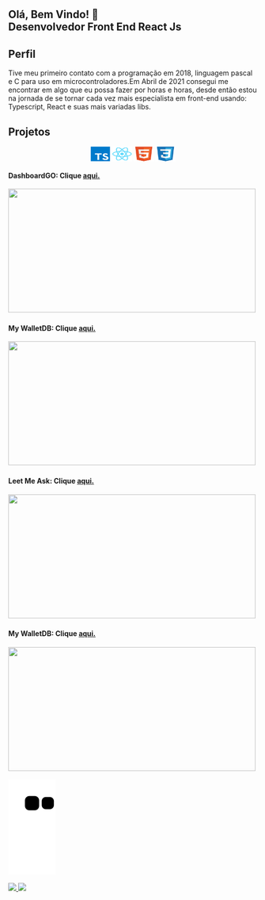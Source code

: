 ## Olá, Bem Vindo! 👋 <br/> Desenvolvedor Front End React Js
<h2>Perfil</h2>
<p>Tive meu primeiro contato com a programação em 2018, linguagem pascal e C para uso em microcontroladores.Em Abril de 2021 consegui me encontrar em algo que eu possa fazer por horas e horas, desde então estou na jornada de se tornar cada vez mais especialista em front-end usando: Typescript, React e suas mais variadas libs. </p>
<h2>Projetos</h2>
 <div align="center" style="display: inline_block">
  <img align="center" alt="Jv-Ts" height="30" width="40" src="https://raw.githubusercontent.com/devicons/devicon/master/icons/typescript/typescript-plain.svg">
  <img align="center" alt="Jv-React" height="30" width="40" src="https://raw.githubusercontent.com/devicons/devicon/master/icons/react/react-original.svg">
  <img align="center" alt="Jv-HTML" height="30" width="40" src="https://raw.githubusercontent.com/devicons/devicon/master/icons/html5/html5-original.svg">
  <img align="center" alt="Jv-CSS" height="30" width="40" src="https://raw.githubusercontent.com/devicons/devicon/master/icons/css3/css3-original.svg">
</div>

#### DashboardGO: Clique <a href="https://github.com/Joao-vi/dashboard-go">aqui. </a>
<img src="https://user-images.githubusercontent.com/83383626/137041336-8565a60c-4335-4a88-921e-d57e26347294.png" width="500px" height="250"  />

#### My WalletDB: Clique <a href="https://github.com/Joao-vi/my-walletdb">aqui. </a>
<img src="https://user-images.githubusercontent.com/83383626/133476525-874d2dbf-2cc3-4aa8-a642-79f6fc3b4da6.png" width="500px" height="250"  />


#### Leet Me Ask: Clique <a href="https://github.com/Joao-vi/my-walletdb">aqui. </a>
<img src="https://user-images.githubusercontent.com/83383626/137322057-f295fc39-23d9-4d17-8d10-54ff1728f1f9.png" width="500px" height="250"  />

#### My WalletDB: Clique <a href="https://github.com/Joao-vi/my-walletdb">aqui. </a>
<img src="https://user-images.githubusercontent.com/83383626/137322057-f295fc39-23d9-4d17-8d10-54ff1728f1f9.png" width="500px" height="250"  />


   ![Snake animation](https://github.com/rafaballerini/rafaballerini/blob/output/github-contribution-grid-snake.svg)
<div>
  <a href="https://github.com/joao-vi">
  <img height="180em" src="https://github-readme-stats.vercel.app/api?username=joao-vi&show_icons=true&theme=tokyonight&include_all_commits=true&count_private=true"/>
  <img height="180em" src="https://github-readme-stats.vercel.app/api/top-langs/?username=joao-vi&layout=compact&langs_count=7&theme=tokyonight"/>
</div>
